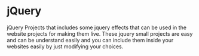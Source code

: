 # jQuery
jQuery Projects that includes some jquery effects that can be used in the website projects for making them live.
These jquery small projects are easy and can be understand easily and you can include them inside your websites easily by just modifying your choices.

